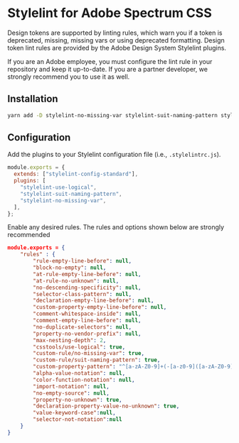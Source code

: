 # Stylelint for Adobe Spectrum CSS

Design tokens are supported by linting rules, which warn you if a token is deprecated, missing, missing vars or using deprecated formatting. Design token lint rules are provided by the Adobe Design System Stylelint plugins.

If you are an Adobe employee, you must configure the lint rule in your repository and keep it up-to-date. If you are a partner developer, we strongly recommend you to use it as well.

## Installation

```sh
yarn add -D stylelint-no-missing-var stylelint-suit-naming-pattern stylelint-use-logical
```

## Configuration

Add the plugins to your Stylelint configuration file (i.e., `.stylelintrc.js`).

```js
module.exports = {
  extends: ["stylelint-config-standard"],
  plugins: [
    "stylelint-use-logical",
    "stylelint-suit-naming-pattern",
    "stylelint-no-missing-var",
  ],
};
```

Enable any desired rules. The rules and options shown below are strongly recommended

```json
module.exports = {
    "rules" : {
        "rule-empty-line-before": null,
        "block-no-empty": null,
        "at-rule-empty-line-before": null,
        "at-rule-no-unknown": null,
        "no-descending-specificity": null,
        "selector-class-pattern": null,
        "declaration-empty-line-before": null,
        "custom-property-empty-line-before": null,
        "comment-whitespace-inside": null,
        "comment-empty-line-before": null,
        "no-duplicate-selectors": null,
        "property-no-vendor-prefix": null,
        "max-nesting-depth": 2,
        "csstools/use-logical": true,
        "custom-rule/no-missing-var": true,
        "custom-rule/suit-naming-pattern": true,
        "custom-property-pattern": "^[a-zA-Z0-9]+(-[a-z0-9]([a-zA-Z0-9]+)?)+$",
        "alpha-value-notation": null,
        "color-function-notation": null,
        "import-notation": null,
        "no-empty-source": null,
        "property-no-unknown": true,
        "declaration-property-value-no-unknown": true,
        "value-keyword-case":null,
        "selector-not-notation":null
    }
}
```
